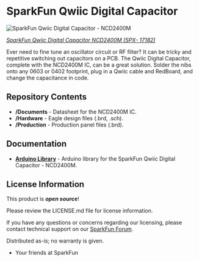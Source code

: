 SparkFun Qwiic Digital Capacitor
=============================

![SparkFun Qwiic Digital Capacitor - NCD2400M](https://cdn.sparkfun.com/assets/parts/1/6/1/6/0/17182-Digital_Capacitor-01.jpg)

[*SparkFun Qwiic Digital Capacitor NCD2400M (SPX- 17182)*](https://www.sparkfun.com/products/17182) 

Ever need to fine tune an oscillator circuit or RF filter? It can be tricky and repetitive switching out capacitors on a PCB. The Qwiic Digital Capacitor, complete with the NCD2400M IC, can be a great solution. Solder the nibs onto any 0603 or 0402 footprint, plug in a Qwiic cable and RedBoard, and change the capacitance in code.

Repository Contents
-------------------

* **/Documents** - Datasheet for the NCD2400M IC.
* **/Hardware** - Eagle design files (.brd, .sch).
* **/Production** - Production panel files (.brd).

Documentation
-------------
* **[Arduino Library](https://github.com/sparkfun/SparkFun_Qwiic_Digital_Capacitor_Arduino_Library)** - Arduino library for the SparkFun Qwiic Digital Capacitor - NCD2400M.

License Information
-------------------

This product is _**open source**_!

Please review the LICENSE.md file for license information.

If you have any questions or concerns regarding our licensing, please contact technical support on our [SparkFun Forum](https://www.sparkfun.com/viewforum.php?f=152).

Distributed as-is; no warranty is given.

- Your friends at SparkFun

_<COLLABORATION CREDIT>_
